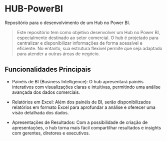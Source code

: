 # HUB-PowerBI
Repositório para o desenvolvimento de um Hub no Power BI.

> Este repositório tem como objetivo desenvolver um Hub no Power BI, especialmente destinado ao setor comercial. O hub é projetado para centralizar e disponibilizar informações de forma acessível e eficiente. No entanto, sua estrutura flexível permite que seja adaptado para atender a outras áreas de negócio. 

## Funcionalidades Principais
- Painéis de BI (Business Intelligence): O hub apresentará painéis interativos com visualizações claras e intuitivas, permitindo uma análise avançada dos dados comerciais.

- Relatórios em Excel: Além dos painéis de BI, serão disponibilizados relatórios em formato Excel para aprofundar a análise e oferecer uma visão detalhada dos dados.

- Apresentações de Resultados: Com a possibilidade de criação de apresentações, o hub torna mais fácil compartilhar resultados e insights com gerentes, diretores e executivos.
